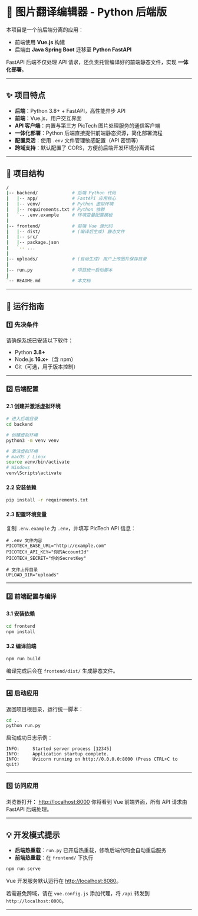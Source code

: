 
# 📘 图片翻译编辑器 - Python 后端版

本项目是一个前后端分离的应用：

* 前端使用 **Vue.js** 构建
* 后端由 **Java Spring Boot** 迁移至 **Python FastAPI**

FastAPI 后端不仅处理 API 请求，还负责托管编译好的前端静态文件，实现 **一体化部署**。

---

## ✨ 项目特点

* **后端**：Python 3.8+ + FastAPI，高性能异步 API
* **前端**：Vue.js，用户交互界面
* **API 客户端**：内置与第三方 PicTech 图片处理服务的通信客户端
* **一体化部署**：Python 后端直接提供前端静态资源，简化部署流程
* **配置灵活**：使用 `.env` 文件管理敏感配置（API 密钥等）
* **跨域支持**：默认配置了 CORS，方便前后端开发环境分离调试

---

## 📂 项目结构

```bash
/
|-- backend/             # 后端 Python 代码
|   |-- app/             # FastAPI 应用核心
|   |-- venv/            # Python 虚拟环境
|   |-- requirements.txt # Python 依赖
|   `-- .env.example     # 环境变量配置模板
|
|-- frontend/            # 前端 Vue 源代码
|   |-- dist/            # (编译后生成) 静态文件
|   |-- src/             
|   |-- package.json
|   `-- ...
|
|-- uploads/             # (自动生成) 用户上传图片保存目录
|
|-- run.py               # 项目统一启动脚本
|
`-- README.md            # 本文档
```

---

## 🚀 运行指南

### 1️⃣ 先决条件

请确保系统已安装以下软件：

* Python **3.8+**
* Node.js **16.x+**（含 npm）
* Git（可选，用于版本控制）

---

### 2️⃣ 后端配置

#### 2.1 创建并激活虚拟环境

```bash
# 进入后端目录
cd backend

# 创建虚拟环境
python3 -m venv venv

# 激活虚拟环境
# macOS / Linux
source venv/bin/activate
# Windows
venv\Scripts\activate
```

#### 2.2 安装依赖

```bash
pip install -r requirements.txt
```

#### 2.3 配置环境变量

复制 `.env.example` 为 `.env`，并填写 PicTech API 信息：

```dotenv
# .env 文件内容
PICOTECH_BASE_URL="http://example.com"
PICOTECH_API_KEY="你的AccountId"
PICOTECH_SECRET="你的SecretKey"

# 文件上传目录
UPLOAD_DIR="uploads"
```

---

### 3️⃣ 前端配置与编译

#### 3.1 安装依赖

```bash
cd frontend
npm install
```

#### 3.2 编译前端

```bash
npm run build
```

编译完成后会在 `frontend/dist/` 生成静态文件。

---

### 4️⃣ 启动应用

返回项目根目录，运行统一脚本：

```bash
cd ..
python run.py
```

启动成功日志示例：

```
INFO:     Started server process [12345]
INFO:     Application startup complete.
INFO:     Uvicorn running on http://0.0.0.0:8000 (Press CTRL+C to quit)
```

---

### 5️⃣ 访问应用

浏览器打开： [http://localhost:8000](http://localhost:8000)
你将看到 Vue 前端界面，所有 API 请求由 FastAPI 后端处理。

---

## 💡 开发模式提示

* **后端热重载**：`run.py` 已开启热重载，修改后端代码会自动重启服务
* **前端热重载**：在 `frontend/` 下执行

```bash
npm run serve
```

Vue 开发服务默认运行在 [http://localhost:8080](http://localhost:8080)。

若需避免跨域，请在 `vue.config.js` 添加代理，将 `/api` 转发到 `http://localhost:8000`。

---
